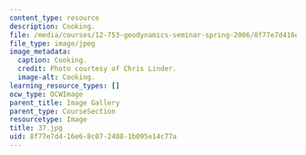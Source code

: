 ```yaml
---
content_type: resource
description: Cooking.
file: /media/courses/12-753-geodynamics-seminar-spring-2006/8f77e7d416e68c0724081b095e14c77a_37.jpg
file_type: image/jpeg
image_metadata:
  caption: Cooking.
  credit: Photo courtesy of Chris Linder.
  image-alt: Cooking.
learning_resource_types: []
ocw_type: OCWImage
parent_title: Image Gallery
parent_type: CourseSection
resourcetype: Image
title: 37.jpg
uid: 8f77e7d4-16e6-8c07-2408-1b095e14c77a
---
```

